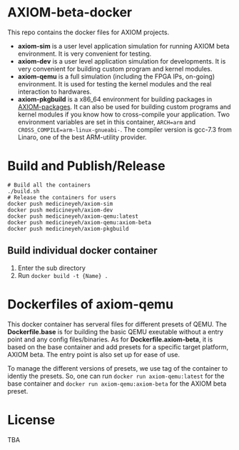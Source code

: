 # AXIOM-beta-docker
This repo contains the docker files for AXIOM projects.
* __axiom-sim__ is a user level application simulation for running AXIOM beta environment. It is very convenient for testing.
* __axiom-dev__ is a user level application simulation for developments. It is very convenient for building custom program and kernel modules.
* __axiom-qemu__ is a full simulation (including the FPGA IPs, on-going) environment. It is used for testing the kernel modules and the real interaction to hardwares.
* __axiom-pkgbuild__ is a x86_64 environment for building packages in [AXIOM-packages](https://github.com/axiom-PR-playground/AXIOM-packages). It can also be used for building custom programs and kernel modules if you know how to cross-compile your application. Two environment variables are set in this container, `ARCH=arm` and `CROSS_COMPILE=arm-linux-gnueabi-`. The compiler version is gcc-7.3 from Linaro, one of the best ARM-utility provider.

# Build and Publish/Release
```
# Build all the containers
./build.sh
# Release the containers for users
docker push medicineyeh/axiom-sim
docker push medicineyeh/axiom-dev
docker push medicineyeh/axiom-qemu:latest
docker push medicineyeh/axiom-qemu:axiom-beta
docker push medicineyeh/axiom-pkgbuild
```

## Build individual docker container
1. Enter the sub directory
2. Run `docker build -t {Name} .`

# Dockerfiles of axiom-qemu
This docker container has serveral files for different presets of QEMU.
The __Dockerfile.base__ is for building the basic QEMU exeutable without a entry point and any config files/binaries.
As for __Dockerfile.axiom-beta__, it is based on the base container and add presets for a specific target platform, AXIOM beta. The entry point is also set up for ease of use.

To manage the different versions of presets, we use tag of the container to identiy the presets. So, one can run `docker run axiom-qemu:latest` for the base container and `docker run axiom-qemu:axiom-beta` for the AXIOM beta preset.

# License
TBA
